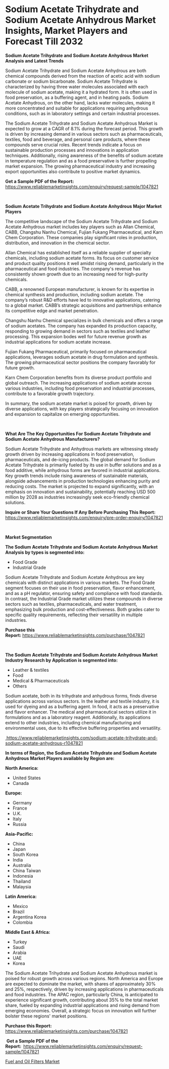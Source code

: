 <p><h1>Sodium Acetate Trihydrate and Sodium Acetate Anhydrous Market Insights, Market Players and Forecast Till 2032</h1></p><p><strong>Sodium Acetate Trihydrate and Sodium Acetate Anhydrous Market Analysis and Latest Trends</strong></p>
<p><p>Sodium Acetate Trihydrate and Sodium Acetate Anhydrous are both chemical compounds derived from the reaction of acetic acid with sodium carbonate or sodium bicarbonate. Sodium Acetate Trihydrate is characterized by having three water molecules associated with each molecule of sodium acetate, making it a hydrated form. It is often used in food preservation, as a buffering agent, and in heating pads. Sodium Acetate Anhydrous, on the other hand, lacks water molecules, making it more concentrated and suitable for applications requiring anhydrous conditions, such as in laboratory settings and certain industrial processes.</p><p>The Sodium Acetate Trihydrate and Sodium Acetate Anhydrous Market is expected to grow at a CAGR of 8.1% during the forecast period. This growth is driven by increasing demand in various sectors such as pharmaceuticals, textiles, food and beverage, and personal care products, where these compounds serve crucial roles. Recent trends indicate a focus on sustainable production processes and innovations in application techniques. Additionally, rising awareness of the benefits of sodium acetate in temperature regulation and as a food preservative is further propelling market expansion. The growing pharmaceutical industry and increasing export opportunities also contribute to positive market dynamics.</p></p>
<p><strong>Get a Sample PDF of the Report:&nbsp;</strong> <a href="https://www.reliablemarketinsights.com/enquiry/request-sample/1047821?utm_campaign=3138&utm_medium=2&utm_source=Github&utm_content=ia&utm_term=07032025&utm_id=sodium-acetate-trihydrate-and-sodium-acetate-anhydrous">https://www.reliablemarketinsights.com/enquiry/request-sample/1047821</a></p>
<p>&nbsp;</p>
<p><strong>Sodium Acetate Trihydrate and Sodium Acetate Anhydrous Major Market Players</strong></p>
<p><p>The competitive landscape of the Sodium Acetate Trihydrate and Sodium Acetate Anhydrous market includes key players such as Allan Chemical, CABB, Changshu Nanhu Chemical, Fujian Fukang Pharmaceutical, and Karn Chem Corporation. These companies play significant roles in production, distribution, and innovation in the chemical sector.</p><p>Allan Chemical has established itself as a reliable supplier of specialty chemicals, including sodium acetate forms. Its focus on customer service and product quality positions it well amidst rising demand, particularly in the pharmaceutical and food industries. The company's revenue has consistently shown growth due to an increasing need for high-purity chemicals.</p><p>CABB, a renowned European manufacturer, is known for its expertise in chemical synthesis and production, including sodium acetate. The company’s robust R&D efforts have led to innovative applications, catering to a global market. CABB’s strategic acquisitions and partnerships enhance its competitive edge and market penetration.</p><p>Changshu Nanhu Chemical specializes in bulk chemicals and offers a range of sodium acetates. The company has expanded its production capacity, responding to growing demand in sectors such as textiles and leather processing. This expansion bodes well for future revenue growth as industrial applications for sodium acetate increase.</p><p>Fujian Fukang Pharmaceutical, primarily focused on pharmaceutical applications, leverages sodium acetate in drug formulation and synthesis. The growing pharmaceutical sector positions the company favorably for future growth.</p><p>Karn Chem Corporation benefits from its diverse product portfolio and global outreach. The increasing applications of sodium acetate across various industries, including food preservation and industrial processes, contribute to a favorable growth trajectory.</p><p>In summary, the sodium acetate market is poised for growth, driven by diverse applications, with key players strategically focusing on innovation and expansion to capitalize on emerging opportunities.</p></p>
<p>&nbsp;</p>
<p><strong>What Are The Key Opportunities For Sodium Acetate Trihydrate and Sodium Acetate Anhydrous Manufacturers?</strong></p>
<p><p>Sodium Acetate Trihydrate and Anhydrous markets are witnessing steady growth driven by increasing applications in food preservation, pharmaceuticals, and de-icing products. The global demand for Sodium Acetate Trihydrate is primarily fueled by its use in buffer solutions and as a food additive, while anhydrous forms are favored in industrial applications. Key growth trends include rising awareness of sustainable materials, alongside advancements in production technologies enhancing purity and reducing costs. The market is projected to expand significantly, with an emphasis on innovation and sustainability, potentially reaching USD 500 million by 2028 as industries increasingly seek eco-friendly chemical solutions.</p></p>
<p><strong>Inquire or Share Your Questions If Any Before Purchasing This Report:</strong> <a href="https://www.reliablemarketinsights.com/enquiry/pre-order-enquiry/1047821?utm_campaign=3138&utm_medium=2&utm_source=Github&utm_content=ia&utm_term=07032025&utm_id=sodium-acetate-trihydrate-and-sodium-acetate-anhydrous">https://www.reliablemarketinsights.com/enquiry/pre-order-enquiry/1047821</a></p>
<p>&nbsp;</p>
<p><strong>Market Segmentation</strong></p>
<p><strong>The Sodium Acetate Trihydrate and Sodium Acetate Anhydrous Market Analysis by types is segmented into:</strong></p>
<p><ul><li>Food Grade</li><li>Industrial Grade</li></ul></p>
<p><p>Sodium Acetate Trihydrate and Sodium Acetate Anhydrous are key chemicals with distinct applications in various markets. The Food Grade segment focuses on their use in food preservation, flavor enhancement, and as a pH regulator, ensuring safety and compliance with food standards. In contrast, the Industrial Grade market utilizes these compounds in diverse sectors such as textiles, pharmaceuticals, and water treatment, emphasizing bulk production and cost-effectiveness. Both grades cater to specific quality requirements, reflecting their versatility in multiple industries.</p></p>
<p><strong>Purchase this Report:&nbsp;</strong><a href="https://www.reliablemarketinsights.com/purchase/1047821?utm_campaign=3138&utm_medium=2&utm_source=Github&utm_content=ia&utm_term=07032025&utm_id=sodium-acetate-trihydrate-and-sodium-acetate-anhydrous">https://www.reliablemarketinsights.com/purchase/1047821</a></p>
<p>&nbsp;</p>
<p><strong>The Sodium Acetate Trihydrate and Sodium Acetate Anhydrous Market Industry Research by Application is segmented into:</strong></p>
<p><ul><li>Leather & textiles</li><li>Food</li><li>Medical & Pharmaceuticals</li><li>Others</li></ul></p>
<p><p>Sodium acetate, both in its trihydrate and anhydrous forms, finds diverse applications across various sectors. In the leather and textile industry, it is used for dyeing and as a buffering agent. In food, it acts as a preservative and flavor enhancer. The medical and pharmaceutical sectors utilize it in formulations and as a laboratory reagent. Additionally, its applications extend to other industries, including chemical manufacturing and environmental uses, due to its effective buffering properties and versatility.</p></p>
<p><a href="https://www.reliablemarketinsights.com/sodium-acetate-trihydrate-and-sodium-acetate-anhydrous-r1047821?utm_campaign=3138&utm_medium=2&utm_source=Github&utm_content=ia&utm_term=07032025&utm_id=sodium-acetate-trihydrate-and-sodium-acetate-anhydrous">&nbsp;https://www.reliablemarketinsights.com/sodium-acetate-trihydrate-and-sodium-acetate-anhydrous-r1047821</a></p>
<p><strong>In terms of Region, the Sodium Acetate Trihydrate and Sodium Acetate Anhydrous Market Players available by Region are:</strong></p>
<p>
    <p> <strong> North America: </strong>
        <ul>
            <li>United States</li>
            <li>Canada</li>
        </ul>
        </p> 
    <p> <strong> Europe: </strong>
        <ul>
            <li>Germany</li>
            <li>France</li>
            <li>U.K.</li>
            <li>Italy</li>
            <li>Russia</li>
        </ul>
        </p> 
    <p> <strong> Asia-Pacific: </strong>
        <ul>
            <li>China</li>
            <li>Japan</li>
            <li>South Korea</li>
            <li>India</li>
            <li>Australia</li>
            <li>China Taiwan</li>
            <li>Indonesia</li>
            <li>Thailand</li>
            <li>Malaysia</li>
        </ul>
        </p> 
    <p> <strong> Latin America: </strong>
        <ul>
            <li>Mexico</li>
            <li>Brazil</li>
            <li>Argentina Korea</li>
            <li>Colombia</li>
        </ul>
        </p> 
    <p> <strong> Middle East & Africa: </strong>
        <ul>
            <li>Turkey</li>
            <li>Saudi</li>
            <li>Arabia</li>
            <li>UAE</li>
            <li>Korea</li>
        </ul>
    </p>
    </p>
<p><p>The Sodium Acetate Trihydrate and Sodium Acetate Anhydrous market is poised for robust growth across various regions. North America and Europe are expected to dominate the market, with shares of approximately 30% and 25%, respectively, driven by increasing applications in pharmaceuticals and food industries. The APAC region, particularly China, is anticipated to experience significant growth, contributing about 35% to the total market share, fueled by expanding industrial applications and rising demand from emerging economies. Overall, a strategic focus on innovation will further bolster these regions' market positions.</p></p>
<p><strong>Purchase this Report: </strong><a href="https://www.reliablemarketinsights.com/purchase/1047821?utm_campaign=3138&utm_medium=2&utm_source=Github&utm_content=ia&utm_term=07032025&utm_id=sodium-acetate-trihydrate-and-sodium-acetate-anhydrous">https://www.reliablemarketinsights.com/purchase/1047821</a></p>
<p>&nbsp;<strong>Get a Sample PDF of the Report:&nbsp;&nbsp;</strong><a href="https://www.reliablemarketinsights.com/enquiry/request-sample/1047821?utm_campaign=3138&utm_medium=2&utm_source=Github&utm_content=ia&utm_term=07032025&utm_id=sodium-acetate-trihydrate-and-sodium-acetate-anhydrous">https://www.reliablemarketinsights.com/enquiry/request-sample/1047821</a></p>
<p><strong></strong></p>
<p><p><a href="https://github.com/momossidram/Market-Research-Report-List-1/blob/main/fuel-and-oil-filters-market.md?utm_campaign=3138&utm_medium=2&utm_source=Github&utm_content=ia&utm_term=07032025&utm_id=sodium-acetate-trihydrate-and-sodium-acetate-anhydrous">Fuel and Oil Filters Market</a></p></p>